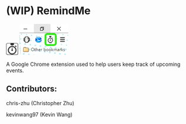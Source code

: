 # (WIP) RemindMe
![RemindMe Icon](/resources/images/logo-icon.png)
![Extension Icon](Extension_Ex.png)

A Google Chrome extension used to help users keep track of upcoming events.


## Contributors:

chris-zhu (Christopher Zhu)

kevinwang97 (Kevin Wang)
